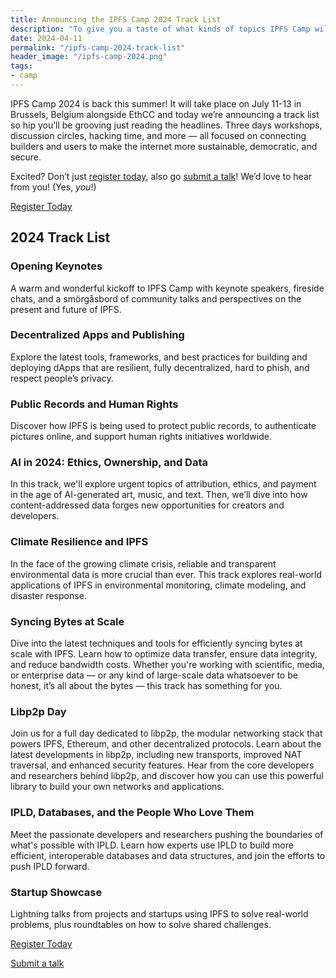 ```yaml
---
title: Announcing the IPFS Camp 2024 Track List
description: "To give you a taste of what kinds of topics IPFS Camp will cover this year, we’re excited to share the 2024 track list!"
date: 2024-04-11
permalink: "/ipfs-camp-2024-track-list"
header_image: "/ipfs-camp-2024.png"
tags:
- camp
---
```


IPFS Camp 2024 is back this summer! It will take place on July 11-13 in Brussels, Belgium alongside EthCC and today we’re announcing a track list so hip you’ll be grooving just reading the headlines. Three days  workshops, discussion circles, hacking time, and more — all focused on connecting builders and users to make the internet more sustainable, democratic, and secure.

Excited? Don’t just [register today](https://2024.ipfs.camp/), also go [submit a talk](https://airtable.com/appM094R1Ma5HG757/shrWn6XaRgUkYWPm3)!  We’d love to hear from you! (Yes, *you*!)

<a href="https://2024.ipfs.camp/" class="cta-button">Register Today</a>


## 2024 Track List

### Opening Keynotes
A warm and wonderful kickoff to IPFS Camp with keynote speakers, fireside chats, and a smörgåsbord of community talks and perspectives on the present and future of IPFS.

### Decentralized Apps and Publishing
Explore the latest tools, frameworks, and best practices for building and deploying dApps that are resilient, fully decentralized, hard to phish, and respect people’s privacy.

### Public Records and Human Rights
Discover how IPFS is being used to protect public records, to authenticate pictures online, and support human rights initiatives worldwide.

### AI in 2024: Ethics, Ownership, and Data
In this track, we'll explore urgent topics of attribution, ethics, and payment in the age of AI-generated art, music, and text. Then, we’ll dive into how content-addressed data forges new opportunities for creators and developers.

### Climate Resilience and IPFS
In the face of the growing climate crisis, reliable and transparent environmental data is more crucial than ever. This track explores real-world applications of IPFS in environmental monitoring, climate modeling, and disaster response.

### Syncing Bytes at Scale
Dive into the latest techniques and tools for efficiently syncing bytes at scale with IPFS. Learn how to optimize data transfer, ensure data integrity, and reduce bandwidth costs. Whether you're working with scientific, media, or enterprise data — or any kind of large-scale data whatsoever to be honest, it’s all about the bytes — this track has something for you.

### Libp2p Day
Join us for a full day dedicated to libp2p, the modular networking stack that powers IPFS, Ethereum, and other decentralized protocols. Learn about the latest developments in libp2p, including new transports, improved NAT traversal, and enhanced security features. Hear from the core developers and researchers behind libp2p, and discover how you can use this powerful library to build your own networks and applications.

### IPLD, Databases, and the People Who Love Them
Meet the passionate developers and researchers pushing the boundaries of what's possible with IPLD. Learn how experts use IPLD to build more efficient, interoperable databases and data structures, and join the efforts to push IPLD forward.

### Startup Showcase
Lightning talks from projects and startups using IPFS to solve real-world problems, plus roundtables on how to solve shared challenges.

<a href="https://2024.ipfs.camp/" class="cta-button">Register Today</a>

[Submit a talk](https://airtable.com/appM094R1Ma5HG757/shrWn6XaRgUkYWPm3)
